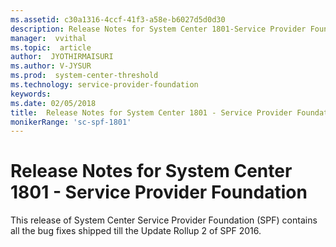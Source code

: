 ```yaml
---
ms.assetid: c30a1316-4ccf-41f3-a58e-b6027d5d0d30
description: Release Notes for System Center 1801-Service Provider Foundation
manager:  vvithal
ms.topic:  article
author:  JYOTHIRMAISURI
ms.author: V-JYSUR
ms.prod:  system-center-threshold
ms.technology: service-provider-foundation
keywords:
ms.date: 02/05/2018
title:  Release Notes for System Center 1801 - Service Provider Foundation
monikerRange: 'sc-spf-1801'
---
```


# Release Notes for System Center 1801 - Service Provider Foundation

This release of System Center Service Provider Foundation (SPF) contains all the bug fixes shipped till the Update Rollup 2 of SPF 2016.
